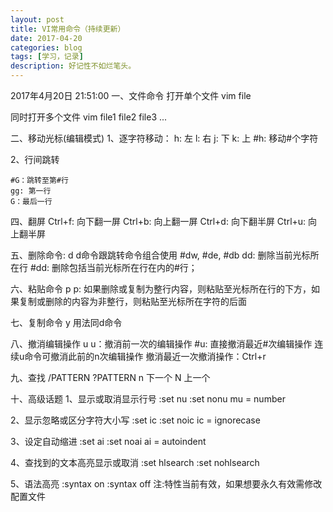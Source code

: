 ```yaml
---
layout: post
title: VI常用命令（持续更新）
date: 2017-04-20
categories: blog
tags: [学习，记录]
description: 好记性不如烂笔头。
---
```




2017年4月20日 21:51:00
一、文件命令
打开单个文件
vim file

同时打开多个文件
vim file1 file2 file3 ...


二、移动光标(编辑模式)
1、逐字符移动：
    h: 左
    l: 右
    j: 下
    k: 上
    #h: 移动#个字符

2、行间跳转

    #G：跳转至第#行
    gg: 第一行
    G：最后一行


四、翻屏
Ctrl+f: 向下翻一屏
Ctrl+b: 向上翻一屏
Ctrl+d: 向下翻半屏
Ctrl+u: 向上翻半屏


五、删除命令: d
d命令跟跳转命令组合使用
    #dw, #de, #db
dd: 删除当前光标所在行
#dd: 删除包括当前光标所在行在内的#行；


六、粘贴命令 p
    p: 如果删除或复制为整行内容，则粘贴至光标所在行的下方，如果复制或删除的内容为非整行，则粘贴至光标所在字符的后面


七、复制命令 y
    用法同d命令


八、撤消编辑操作 u
u：撤消前一次的编辑操作
#u: 直接撤消最近#次编辑操作
连续u命令可撤消此前的n次编辑操作
撤消最近一次撤消操作：Ctrl+r


九、查找
    /PATTERN
    ?PATTERN
    n 下一个
    N 上一个


十、高级话题
1、显示或取消显示行号
    :set nu
    :set nonu
    mu = number

2、显示忽略或区分字符大小写
    :set ic
    :set noic
    ic = ignorecase

3、设定自动缩进
    :set ai
    :set noai
    ai = autoindent

4、查找到的文本高亮显示或取消
    :set hlsearch
    :set nohlsearch

5、语法高亮
    :syntax on
    :syntax off
注:特性当前有效，如果想要永久有效需修改配置文件

